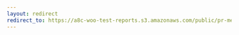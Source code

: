 ```yaml
---
layout: redirect
redirect_to: https://a8c-woo-test-reports.s3.amazonaws.com/public/pr-merge/38460/e2e/index.html
---
```

